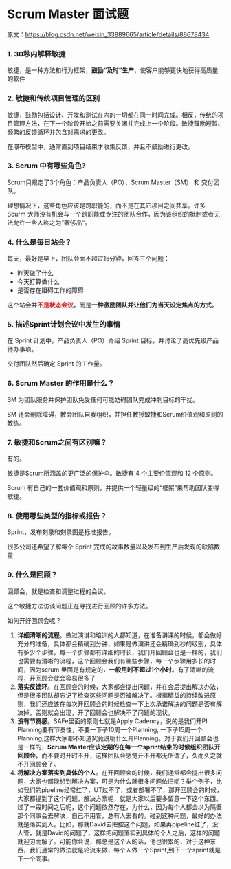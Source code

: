# Scrum Master 面试题

原文：https://blog.csdn.net/weixin_33889665/article/details/88678434



### 1. 30秒内解释敏捷

敏捷，是一种方法和行为框架，**鼓励“及时”生产**，使客户能够更快地获得高质量的软件



### 2. 敏捷和传统项目管理的区别

敏捷，鼓励包括设计、开发和测试在内的一切都在同一时间完成。相反，传统的项目管理方法，在下一个阶段开始之前需要关闭并完成上一个阶段。敏捷鼓励短暂、频繁的反馈循环并包含对需求的更改。

在瀑布模型中，通常直到项目结束才收集反馈，并且不鼓励进行更改。



### 3. Scrum 中有哪些角色?

Scrum只规定了3个角色：产品负责人（PO）、Scrum Master（SM） 和 交付团队。

理想情况下，这些角色应该是跨职能的，而不是在其它项目之间共享。许多 Scurm 大师没有机会与一个跨职能或专注的团队合作，因为该组织的抵制或者无法允许一些人称之为”奢侈品“。

### 4. 什么是每日站会？

每天，最好是早上，团队会面不超过15分钟，回答三个问题：

* 昨天做了什么
* 今天打算做什么
* 是否存在阻碍工作的障碍

这个站会并<font color='red'>**不是状态会议**</font>，而是**一种激励团队并让他们为当天设定焦点的方式**。



### 5. 描述Sprint计划会议中发生的事情

在 Sprint 计划中，产品负责人（PO）介绍 Sprint 目标，并讨论了高优先级产品待办事项。

交付团队然后确定 Sprint 的工作量。

### 6. Scrum Master 的作用是什么？

SM 为团队服务并保护团队免受任何可能妨碍团队完成冲刺目标的干扰。

SM 还会删除障碍，教会团队自我组织，并担任教授敏捷和Scrum价值观和原则的教练。

### 7. 敏捷和Scrum之间有区别嘛？

有的。

敏捷是Scrum所涵盖的更广泛的保护伞。敏捷有 4 个主要价值观和 12 个原则。

Scrum 有自己的一套价值观和原则，并提供一个轻量级的“框架“来帮助团队变得敏捷。

### 8. 使用哪些类型的指标或报告？

Sprint，发布刻录和刻录图是标准报告。

很多公司还希望了解每个 Sprint 完成的故事数量以及发布到生产后发现的缺陷数量

### 9. 什么是回顾？

回顾会，就是检查和调整过程的会议。

这个敏捷方法访谈问题正在寻找进行回顾的许多方法。

如何开好回顾会呢？

1. **详细清晰的流程**。做过演讲和培训的人都知道，在准备讲课的时候，都会做好充分的准备，具体都会精确到分钟，如果是做演讲还会精确到秒的级别，具体有多少个步骤，每一个步骤都有详细的时长，我们开回顾会也是一样的，我们也需要有清晰的流程，这个回顾会我们有哪些步骤，每一个步骤用多长的时间，因为scrum 里面是有规定的，**一般用时不超过1个小时**。有了清晰的流程，开回顾会就会容易很多了
2. **落实反馈环**。在回顾会的时候，大家都会提出问题，并在会后提出解决办法，但是很多团队却忘记了检查这些问题是否被解决了。根据精益的持续改进原则，我们还应该在每次开回顾会的时候检查一下上次承诺解决的问题是否有解决掉，否则就会出现，开了回顾会也解决不了问题的现状。
3. **没有节奏感**。SAFe里面的原则七就是Apply Cadency，说的是我们开PI Planning要有节奏性，不要一下子10周一个Planning, 一下子15周一个Planning,这样大家都不知道究竟说明什么开Planning。对于我们开回顾会也是一样的，**Scrum Master应该定期的在每一个sprint结束的时候组织团队开回顾会**，而不要时开时不开，这样团队会感觉开不开都无所谓了，久而久之就不开回顾会了。
4. **将解决方案落实到具体的个人**。在开回顾会的时候，我们通常都会提出很多问题，大家也都能想到解决方案，可是为什么就很多问题依旧呢？举个例子，比如我们的pipeline经常红了，UT过不了，或者部署不了，那开回顾会的时候，大家都提到了这个问题，解决方案呢，就是大家以后要多留意一下这个东西。过了一段时间之后呢，这个问题依然存在，为什么，因为每个人都会以为隔壁那个同事会去解决，自己不用管，总有人去看的。碰到这种问题，最好的办法就是落实到人，比如，那就David去把控这个问题，如果再pipeline红了，没人管，就是David的问题了，这样把问题落实到具体的个人之后，这样的问题就迎刃而解了。可能你会说，那总是这个人的话，他也很累的，对于这种东西，我们通常的做法就是轮流来做，每个人做一个Sprint,到下一个sprint就是下一个同事。